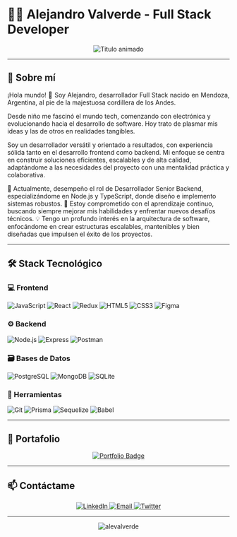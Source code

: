 # 👨‍💻 Alejandro Valverde - Full Stack Developer 

<div align="center">
  <img src="https://readme-typing-svg.demolab.com?font=Fira+Code&weight=600&size=22&duration=4000&pause=1000&color=5BCDEC&center=true&vCenter=true&width=500&lines=Desarrollador+Full+Stack;Apasionado+por+la+tecnolog%C3%ADa;Solucionador+de+problemas;Creativo+y+detallista" alt="Titulo animado" />
</div>

---

## 🚀 Sobre mí

<p align="justify">
¡Hola mundo! 👋 Soy Alejandro, desarrollador Full Stack nacido en Mendoza, Argentina, al pie de la majestuosa cordillera de los Andes. 

Desde niño me fascinó el mundo tech, comenzando con electrónica y evolucionando hacia el desarrollo de software. Hoy trato de plasmar mis ideas y las de otros en realidades tangibles.

Soy un desarrollador versátil y orientado a resultados, con experiencia sólida tanto en el desarrollo frontend como backend. Mi enfoque se centra en construir soluciones eficientes, escalables y de alta calidad, adaptándome a las necesidades del proyecto con una mentalidad práctica y colaborativa.

🔭 Actualmente, desempeño el rol de Desarrollador Senior Backend, especializándome en Node.js y TypeScript, donde diseño e implemento sistemas robustos.
🌱 Estoy comprometido con el aprendizaje continuo, buscando siempre mejorar mis habilidades y enfrentar nuevos desafíos técnicos.
💡 Tengo un profundo interés en la arquitectura de software, enfocándome en crear estructuras escalables, mantenibles y bien diseñadas que impulsen el éxito de los proyectos.
</p>

---

## 🛠 Stack Tecnológico

### 💻 Frontend
![JavaScript](https://img.shields.io/badge/-JavaScript-F7DF1E?style=flat-square&logo=javascript&logoColor=black)
![React](https://img.shields.io/badge/-React-61DAFB?style=flat-square&logo=react&logoColor=black)
![Redux](https://img.shields.io/badge/-Redux-764ABC?style=flat-square&logo=redux&logoColor=white)
![HTML5](https://img.shields.io/badge/-HTML5-E34F26?style=flat-square&logo=html5&logoColor=white)
![CSS3](https://img.shields.io/badge/-CSS3-1572B6?style=flat-square&logo=css3&logoColor=white)
![Figma](https://img.shields.io/badge/-Figma-F24E1E?style=flat-square&logo=figma&logoColor=white)

### ⚙️ Backend
![Node.js](https://img.shields.io/badge/-Node.js-339933?style=flat-square&logo=node.js&logoColor=white)
![Express](https://img.shields.io/badge/-Express-000000?style=flat-square&logo=express&logoColor=white)
![Postman](https://img.shields.io/badge/-Postman-FF6C37?style=flat-square&logo=postman&logoColor=white)

### 🗃️ Bases de Datos
![PostgreSQL](https://img.shields.io/badge/-PostgreSQL-4169E1?style=flat-square&logo=postgresql&logoColor=white)
![MongoDB](https://img.shields.io/badge/-MongoDB-47A248?style=flat-square&logo=mongodb&logoColor=white)
![SQLite](https://img.shields.io/badge/-SQLite-003B57?style=flat-square&logo=sqlite&logoColor=white)

### 🔧 Herramientas
![Git](https://img.shields.io/badge/-Git-F05032?style=flat-square&logo=git&logoColor=white)
![Prisma](https://img.shields.io/badge/-Prisma-2D3748?style=flat-square&logo=prisma&logoColor=white)
![Sequelize](https://img.shields.io/badge/-Sequelize-52B0E7?style=flat-square&logo=sequelize&logoColor=white)
![Babel](https://img.shields.io/badge/-Babel-F9DC3E?style=flat-square&logo=babel&logoColor=black)

---

## 📂 Portafolio

<div align="center">
  <a href="https://alevalverde.github.io/Portfolio/" target="_blank">
    <img src="https://img.shields.io/badge/Ver_Portafolio-000000?style=for-the-badge&logo=github&logoColor=white" alt="Portfolio Badge"/>
    <br/>
  </a>
</div>

---

## 📫 Contáctame

<p align="center">
  <a href="https://linkedin.com/in/alejandro-valverde-fullstackdeveolper" target="_blank">
    <img src="https://img.shields.io/badge/LinkedIn-0077B5?style=for-the-badge&logo=linkedin&logoColor=white" alt="LinkedIn"/>
  </a>
  <a href="mailto:alevalverdev8@hotmail.com">
    <img src="https://img.shields.io/badge/Email-D14836?style=for-the-badge&logo=gmail&logoColor=white" alt="Email"/>
  </a>
  <a href="https://twitter.com/AleRValverde" target="_blank">
    <img src="https://img.shields.io/badge/Twitter-1DA1F2?style=for-the-badge&logo=twitter&logoColor=white" alt="Twitter"/>
  </a>
</p>

---

<div align="center">
  <img src="https://komarev.com/ghpvc/?username=alevalverde&label=Profile%20views&color=0e75b6&style=flat" alt="alevalverde" /> 
</div>
